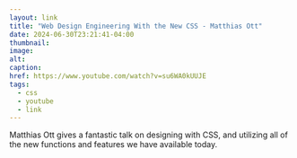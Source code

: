 ```yaml
---
layout: link
title: "Web Design Engineering With the New CSS - Matthias Ott"
date: 2024-06-30T23:21:41-04:00
thumbnail:
image:
alt:
caption:
href: https://www.youtube.com/watch?v=su6WA0kUUJE
tags:
  - css
  - youtube
  - link
---
```


Matthias Ott gives a fantastic talk on designing with CSS, and utilizing all of the new functions and features we have available today.
